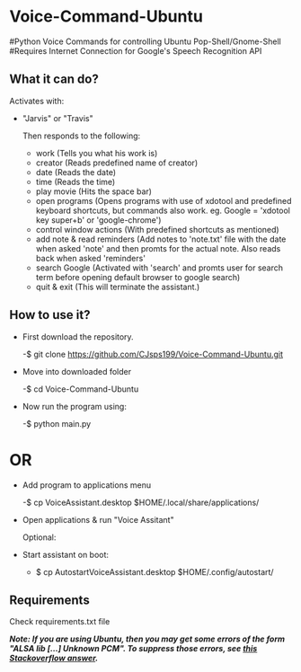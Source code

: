 # Voice-Command-Ubuntu
#Python Voice Commands for controlling Ubuntu Pop-Shell/Gnome-Shell 
#Requires Internet Connection for Google's Speech Recognition API

## What it can do?

Activates with:
- "Jarvis" or "Travis"  

  Then responds to the following:

  - work (Tells you what his work is)
  - creator (Reads predefined name of creator) 
  - date (Reads the date)
  - time (Reads the time)
  - play movie (Hits the space bar)
  - open programs (Opens programs with use of xdotool and predefined keyboard shortcuts, but commands also work. eg. Google = 'xdotool key super+b' or 'google-chrome')
  - control window actions (With predefined shortcuts as mentioned)
  - add note & read reminders (Add notes to 'note.txt' file with the date when asked 'note' and then promts for the  actual note. Also reads back when asked 'reminders'
  - search Google (Activated with 'search' and promts user for search term before opening default browser to google search)
  - quit & exit (This will terminate the assistant.)

## How to use it?

- First download the repository.

  -$ git clone https://github.com/CJsps199/Voice-Command-Ubuntu.git
  
- Move into downloaded folder

  -$ cd Voice-Command-Ubuntu

- Now run the program using:

  -$ python main.py
  
# OR
  
- Add program to applications menu

  -$ cp VoiceAssistant.desktop $HOME/.local/share/applications/
  
- Open applications & run "Voice Assitant"


   Optional:
   
- Start assistant on boot:

  - $ cp AutostartVoiceAssistant.desktop $HOME/.config/autostart/
  
  

## Requirements
 Check requirements.txt file
 

***Note: If you are using Ubuntu, then you may get some errors of the form "ALSA lib [...] Unknown PCM". To suppress those errors, see <a href="https://stackoverflow.com/questions/7088672/pyaudio-working-but-spits-out-error-messages-each-time" target="_blank">this Stackoverflow answer</a>.***
